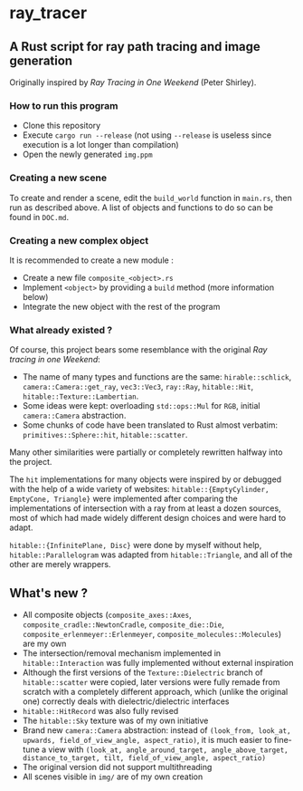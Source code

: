 # ray_tracer

## A Rust script for ray path tracing and image generation

Originally inspired by _Ray Tracing in One Weekend_ (Peter Shirley).

### How to run this program

- Clone this repository
- Execute `cargo run --release` (not using `--release` is useless since execution is a lot longer than compilation)
- Open the newly generated `img.ppm`

### Creating a new scene

To create and render a scene, edit the `build_world` function in `main.rs`, then run as described above. A list of objects and functions to do so can be found in `DOC.md`.

### Creating a new complex object

It is recommended to create a new module :
- Create a new file `composite_<object>.rs`
- Implement `<object>` by providing a `build` method (more information below)
- Integrate the new object with the rest of the program

### What already existed ?

Of course, this project bears some resemblance with the original _Ray tracing in one Weekend_:
- The name of many types and functions are the same: `hirable::schlick`, `camera::Camera::get_ray`, `vec3::Vec3`, `ray::Ray`, `hitable::Hit`, `hitable::Texture::Lambertian`.
- Some ideas were kept: overloading `std::ops::Mul` for `RGB`, initial `camera::Camera` abstraction.
- Some chunks of code have been translated to Rust almost verbatim: `primitives::Sphere::hit`, `hitable::scatter`.

Many other similarities were partially or completely rewritten halfway into the project.

The `hit` implementations for many objects were inspired by or debugged with the help of a wide variety of websites: `hitable::{EmptyCylinder, EmptyCone, Triangle}` were implemented after comparing the implementations of intersection with a ray from at least a dozen sources, most of which had made widely different design choices and were hard to adapt.

`hitable::{InfinitePlane, Disc}` were done by myself without help, `hitable::Parallelogram` was adapted from `hitable::Triangle`, and all of the other are merely wrappers.

## What's new ?

- All composite objects (`composite_axes::Axes`, `composite_cradle::NewtonCradle`, `composite_die::Die`, `composite_erlenmeyer::Erlenmeyer`, `composite_molecules::Molecules`) are my own
- The intersection/removal mechanism implemented in `hitable::Interaction` was fully implemented without external inspiration
- Although the first versions of the `Texture::Dielectric` branch of `hitable::scatter` were copied, later versions were fully remade from scratch with a completely different approach, which (unlike the original one) correctly deals with dielectric/dielectric interfaces
- `hitable::HitRecord` was also fully revised
- The `hitable::Sky` texture was of my own initiative
- Brand new `camera::Camera` abstraction: instead of `(look_from, look_at, upwards, field_of_view_angle, aspect_ratio)`, it is much easier to fine-tune a view with `(look_at, angle_around_target, angle_above_target, distance_to_target, tilt, field_of_view_angle, aspect_ratio)`
- The original version did not support multithreading
- All scenes visible in `img/` are of my own creation
